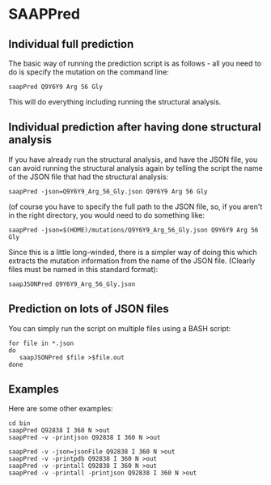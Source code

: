 SAAPPred
========

Individual full prediction
--------------------------

The basic way of running the prediction script is as follows - 
all you need to do is specify the mutation on the command line:

```
saapPred Q9Y6Y9 Arg 56 Gly
```
This will do everything including running the structural analysis.

Individual prediction after having done structural analysis
-----------------------------------------------------------

If you have already run the structural analysis, and have the JSON
file, you can avoid running the structural analysis again by telling
the script the name of the JSON file that had the structural analysis:

```
saapPred -json=Q9Y6Y9_Arg_56_Gly.json Q9Y6Y9 Arg 56 Gly
```
(of course you have to specify the full path to the JSON file, so, if
you aren't in the right directory, you would need to do something like:

```
saapPred -json=$(HOME)/mutations/Q9Y6Y9_Arg_56_Gly.json Q9Y6Y9 Arg 56 Gly
```

Since this is a little long-winded, there is a simpler way of doing
this which extracts the mutation information from the name of the JSON
file. (Clearly files must be named in this standard format):

```
saapJSONPred Q9Y6Y9_Arg_56_Gly.json
```

Prediction on lots of JSON files
--------------------------------

You can simply run the script on multiple files using a BASH script:

```
for file in *.json
do
   saapJSONPred $file >$file.out
done
```

Examples
--------
Here are some other examples:

```
cd bin
saapPred Q92838 I 360 N >out
saapPred -v -printjson Q92838 I 360 N >out

saapPred -v -json=jsonFile Q92838 I 360 N >out
saapPred -v -printpdb Q92838 I 360 N >out
saapPred -v -printall Q92838 I 360 N >out
saapPred -v -printall -printjson Q92838 I 360 N >out

